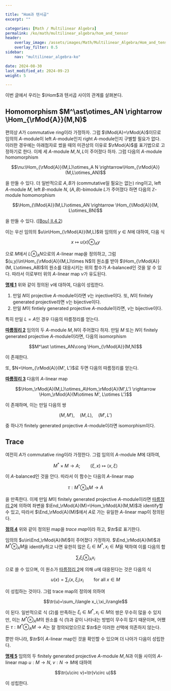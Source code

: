 ```yaml
---

title: "Hom과 텐서곱"
excerpt: ""

categories: [Math / Multilinear Algebra]
permalink: /ko/math/multilinear_algebra/hom_and_tensor
header:
    overlay_image: /assets/images/Math/Multilinear_Algebra/Hom_and_tensor.png
    overlay_filter: 0.5
sidebar: 
    nav: "multilinear_algebra-ko"

date: 2024-08-30
last_modified_at: 2024-09-23
weight: 5

---
```


이번 글에서 우리는 $\Hom$과 텐서곱 사이의 관계를 살펴본다. 

## Homomorphism $M^\ast\otimes_AN \rightarrow \Hom_{\rMod{A}}(M,N)$

편의상 $A$가 commutative ring이라 가정하자. 그럼 $\lMod{A}=\rMod{A}$이므로 임의의 $A$-module이 left $A$-module인지 right $A$-module인지 구별할 필요가 없다. 이러한 경우에는 아래첨자로 썼을 때의 미관상의 이유로 $\rMod{A}$를 표기법으로 고정하기로 한다. 이제 세 $A$-module $M,N,L$이 주어졌다 하자. 그럼 다음의 $A$-module homomorphism

$$\nu:\Hom_{\rMod{A}}(M,L)\otimes_A N \rightarrow\Hom_{\rMod{A}}(M,L\otimes_AN)$$

을 만들 수 있다. 더 일반적으로 $A,B$가 (commutative일 필요는 없는) ring이고, left $A$-module $M$, left $B$-module $N$, $(A,B)$-bimodule $L$가 주어졌다 하면 다음의 $\mathbb{Z}$-module homomorphism

$$\Hom_{\lMod{A}}(M,L)\otimes_AN \rightarrow \Hom_{\lMod{A}}(M, L\otimes_BN)$$

을 만들 수 있다. ([\[Bou\] II.4.2]()) 

이는 우선 임의의 $u\in\Hom_{\rMod{A}}(M,L)$와 임의의 $y\in N$에 대하여, 다음 식

$$x\mapsto u(x)\otimes_Ay$$

으로 $M$에서 $L\otimes_AN$으로의 $A$-linear map을 정의하고, 그럼 $(u,y)\in\Hom_{\rMod{A}}(M,L)\times N$의 원소를 받아 $\Hom_{\rMod{A}}(M, L\otimes_AB)$의 원소를 대응시키는 위의 함수가 $A$-balanced인 것을 알 수 있다. 따라서 이로부터 위의 $A$-linear map $\nu$가 유도된다. 

<div class="proposition" markdown="1">

<ins id="prop1">**명제 1**</ins> 위와 같이 정의된 $\nu$에 대하여, 다음이 성립한다.

1. 만일 $N$이 projective $A$-module이라면 $\nu$는 injective이다. 또, $N$이 finitely generated projective라면 $\nu$는 bijective이다.
2. 만일 $M$이 fintiely generated projective $A$-module이라면, $\nu$는 bijective이다.

</div>

특히 만일 $L=A$인 경우 다음의 따름정리를 얻는다.

<div class="proposition" markdown="1">

<ins id="cor2">**따름정리 2**</ins> 임의의 두 $A$-module $M,N$이 주어졌다 하자. 만일 $M$ 또는 $N$이 finitely generated projective $A$-module이라면, 다음의 isomorphism

$$M^\ast \otimes_AN\cong \Hom_{\rMod{A}}(M,N)$$

이 존재한다.

</div>

또, $N=\Hom_{\rMod{A}}(M', L')$로 두면 다음의 따름정리를 얻는다.

<div class="proposition" markdown="1">

<ins id="cor3">**따름정리 3**</ins> 다음의 $A$-linear map

$$\Hom_\rMod{A}(M,L)\otimes_A\Hom_\rMod{A}(M',L') \rightarrow \Hom_\rMod{A}(M\otimes M', L\otimes L')$$

이 존재하며, 이는 만일 다음의 쌍

$$(M,M'),\quad (M,L),\quad (M',L')$$

중 하나가 finitely generated projective $A$-module이라면 isomorphism이다.

</div>

## Trace

여전히 $A$가 commutative ring이라 가정한다. 그럼 임의의 $A$-module $M$에 대하여, 

$$M^\ast\times M \rightarrow A;\qquad (\xi,x) \mapsto \langle x, \xi\rangle$$

이 $A$-balanced인 것을 안다. 따라서 이 함수는 다음의 $A$-linear map

$$\tau: M^\ast\otimes_A M \rightarrow A$$

을 만족한다. 이제 만일 $M$이 finitely generated projective $A$-module이라면 [따름정리 2](#cor2)에 의하여 좌변을 $\End_\rMod{A}(M)=\Hom_\rMod{A}(M,M)$과 identify할 수 있고, 따라서 $\End_\rMod{A}(M)$에서 $A$로 가는 유일한 $A$-linear map이 정의된다.

<div class="definition" markdown="1">

<ins id="def4">**정의 4**</ins> 위와 같이 정의된 map을 *trace map*이라 하고, $\tr$로 표기한다.

</div>

임의의 $u\in\End_\rMod{A}(M)$이 주어졌다 가정하자. $\End_\rMod{A}(M)$과 $M^\ast\otimes_AM$을 identify하고 나면 유한히 많은 $\xi_i\in M^\ast, x_i\in M$을 택하여 이를 다음의 합

$$\sum_i \xi_i\otimes_A x_i\tag{1}$$

으로 쓸 수 있으며, 이 원소가 [따름정리 2](#cor2)에 의해 $u$에 대응된다는 것은 다음의 식

$$u(x)=\sum_i\langle x,\xi_i\rangle x_i\qquad\text{for all $x\in M$}\tag{2}$$

이 성립하는 것이다. 그럼 trace map의 정의에 의하여

$$\tr(u)=\sum_i\langle x_i,\xi_i\rangle$$

이 된다. 일반적으로 식 (2)를 만족하는 $\xi_i\in M^\ast, x_i\in M$의 쌍은 무수히 많을 수 있지만, 이는 $M^\ast\otimes_AM$의 원소를 식 (1)과 같이 나타내는 방법이 무수히 많기 때문이며, 어쨌든 $\tau:M^\ast\otimes_AM \rightarrow A$는 잘 정의되었으므로 $\tr$은 이러한 선택에 의존하지 않는다.

뿐만 아니라, $\tr$이 $A$-linear map인 것을 확인할 수 있으며 더 나아가 다음이 성립한다. 

<div class="proposition" markdown="1">

<ins id="prop5">**명제 5**</ins> 임의의 두 finitely generated projective $A$-module $M,N$과 이들 사이의 $A$-linear map $u:M \rightarrow N$, $v:N \rightarrow M$에 대하여

$$\tr(u\circ v)=\tr(v\circ u)$$

이 성립한다.

</div>

